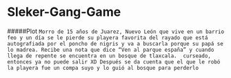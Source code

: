 # Sleker-Gang-Game

#####Plot
`Morro de 15 años de Juarez, Nuevo León que vive en un barrio feo y un día se le pierde su playera favorita del rayado que está autografiada por el poncho de nigris y va a buscarla porque su papá se lo madrea. Recibe una nota que dice “Ven al parque españa” y cuando llega de repente se encuentra en un bosque de tlaxcala.  curseado, entonces ya no puede salir XD
Después se da cuenta que el que le robó la playera fue un compa suyo y lo guió al bosque para perderlo 
`
